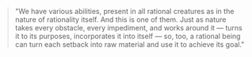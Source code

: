 > "We have various abilities, present in all rational creatures as in the nature of rationality itself. And this is one of them. Just as nature takes every obstacle, every impediment, and works around it — turns it to its purposes, incorporates it into itself — so, too, a rational being can turn each setback into raw material and use it to achieve its goal."
